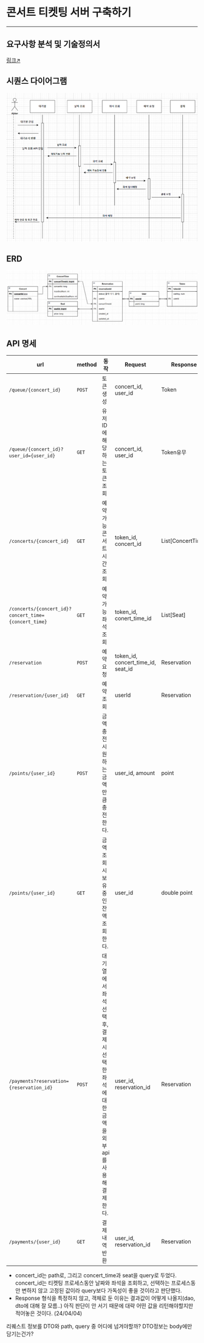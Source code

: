 # 콘서트 티켓팅 서버 구축하기

---

## 요구사항 분석 및 기술정의서
[링크↗](https://github.com/watanka/ticketing.wiki.git)

## 시퀀스 다이어그램
![](./sequence%20diagram.png "sequence diagram")


## ERD
![](./ERD.png "ERD")

## API 명세
| url                                                 | method   | 동작                                                   | Request                             | Response          |
|-----------------------------------------------------|----------|------------------------------------------------------|-------------------------------------|-------------------|
| `/queue/{concert_id}`                               | 	`POST`  | 	토큰 생성                                               | 	concert_id, user_id                | 	Token            |
| `/queue/{concert_id}?user_id={user_id}`             | `GET`    | 유저ID에 해당하는 토큰 조회                                     | concert_id, user_id                 | Token유무           |
| `/concerts/{concert_id}`                            | 	`GET`   | 	예약 가능 콘서트시간 조회                                      | 	token_id, concert_id	              | List[ConcertTime] |
| `/concerts/{concert_id}?concert_time={concert_time}` | 	`GET`   | 	예약 가능 좌석 조회                                         | 	token_id, conert_time_id           | 	List[Seat]       |
| `/reservation`                                      | 	`POST`  | 	예약 요청                                               | 	token_id, concert_time_id, seat_id | 	Reservation      |
| `/reservation/{user_id}`                            | `GET`    | 예약 조회                                                | userId                              | Reservation       | 
| `/points/{user_id}`                                 | 	`POST`  | 	금액 충전시	원하는 금액만큼 충전한다.                               | 	user_id, amount                    | 	point            |
| `/points/{user_id}`                                 | 	`GET`   | 	금액 조회시	보유중인 잔액 조회한다.                                | 	user_id                            | 	double point     |
| `/payments?reservation={reservation_id}`            | 	`POST`  | 	대기열에서 좌석 선택 후, 결제시 	선택한 좌석에 대한 금액을 외부api를 사용해 결제한다. | 	user_id, reservation_id            | 	Reservation      |
| `/payments/{user_id}`                               | `GET`    | 결제 내역 반환                            | user_id, reservation_id             | Reservation       |


- concert_id는 path로, 그리고 concert_time과 seat을 query로 두었다. concert_id는 티켓팅 프로세스동안 날짜와 좌석을 조회하고, 선택하는 프로세스동안 변하지 않고 고정된 값이라 query보다 가독성이 좋을 것이라고 판단했다.
- Response 형식을 특정하지 않고, 객체로 둔 이유는 결과값이 어떻게 나올지(dao, dto에 대해 잘 모름..) 아직 판단이 안 서기 때문에 대략 어떤 값을 리턴해야할지만 적어놓은 것이다. (24/04/04)


리퀘스트 정보를 DTO와 path, query 중 어디에 넘겨야할까? DTO정보는 body에만 담기는건가?